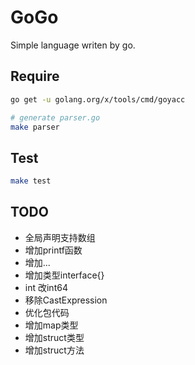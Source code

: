 # GoGo

Simple language writen by go.

## Require

```sh
go get -u golang.org/x/tools/cmd/goyacc

# generate parser.go
make parser
```

## Test

```sh
make test
```

## TODO

+ 全局声明支持数组
+ 增加printf函数
+ 增加...
+ 增加类型interface{}
+ int 改int64
+ 移除CastExpression
+ 优化包代码
+ 增加map类型
+ 增加struct类型
+ 增加struct方法

